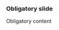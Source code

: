 <!--

author: Alexander Buhl

script: Module.js

@highlight: <b style="color: red">@0</b>

@Player_init: <script>create_and_change_player(@0)</script>

-->

### Obligatory slide

Obligatory content
